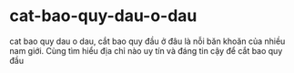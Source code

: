 # cat-bao-quy-dau-o-dau
cat bao quy dau o dau, cắt bao quy đầu ở đâu là nỗi băn khoăn của nhiều nam giới. Cùng tìm hiểu địa chỉ nào uy tín và đáng tin cậy để cắt bao quy đầu

